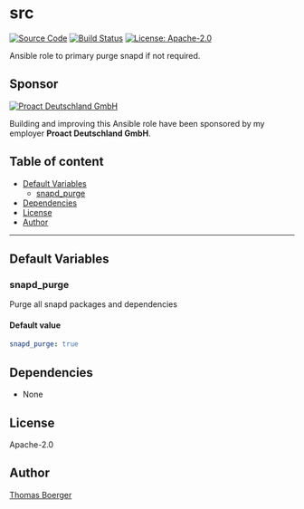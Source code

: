 # src

[![Source Code](https://img.shields.io/badge/github-source%20code-blue?logo=github&logoColor=white)](https://github.com/rolehippie/snapd) [![Build Status](https://img.shields.io/drone/build/rolehippie/snapd/master?logo=drone)](https://cloud.drone.io/rolehippie/snapd) [![License: Apache-2.0](https://img.shields.io/github/license/rolehippie/snapd)](https://github.com/rolehippie/snapd/blob/master/LICENSE) 

Ansible role to primary purge snapd if not required. 

## Sponsor 

[![Proact Deutschland GmbH](https://proact.eu/wp-content/uploads/2020/03/proact-logo.png)](https://proact.eu) 

Building and improving this Ansible role have been sponsored by my employer **Proact Deutschland GmbH**.

## Table of content

* [Default Variables](#default-variables)
  * [snapd_purge](#snapd_purge)
* [Dependencies](#dependencies)
* [License](#license)
* [Author](#author)

---

## Default Variables

### snapd_purge

Purge all snapd packages and dependencies

#### Default value

```YAML
snapd_purge: true
```

## Dependencies

* None

## License

Apache-2.0

## Author

[Thomas Boerger](https://github.com/tboerger)
